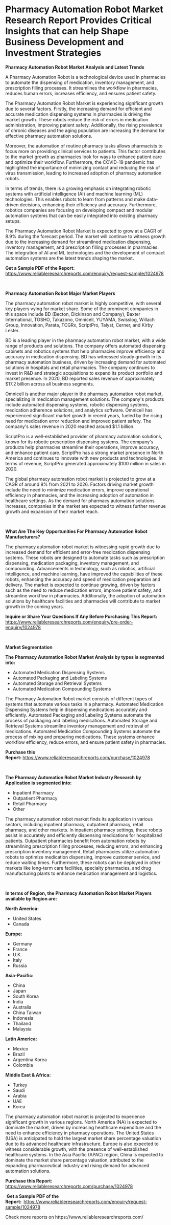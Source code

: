<p><h1>Pharmacy Automation Robot Market Research Report Provides Critical Insights that can help Shape Business Development and Investment Strategies</h1></p><p><strong>Pharmacy Automation Robot Market Analysis and Latest Trends</strong></p>
<p><p>A Pharmacy Automation Robot is a technological device used in pharmacies to automate the dispensing of medication, inventory management, and prescription filling processes. It streamlines the workflow in pharmacies, reduces human errors, increases efficiency, and ensures patient safety.</p><p>The Pharmacy Automation Robot Market is experiencing significant growth due to several factors. Firstly, the increasing demand for efficient and accurate medication dispensing systems in pharmacies is driving the market growth. These robots reduce the risk of errors in medication administration, improving patient safety. Additionally, the rising prevalence of chronic diseases and the aging population are increasing the demand for effective pharmacy automation solutions.</p><p>Moreover, the automation of routine pharmacy tasks allows pharmacists to focus more on providing clinical services to patients. This factor contributes to the market growth as pharmacies look for ways to enhance patient care and optimize their workflow. Furthermore, the COVID-19 pandemic has highlighted the importance of minimizing contact and reducing the risk of virus transmission, leading to increased adoption of pharmacy automation robots.</p><p>In terms of trends, there is a growing emphasis on integrating robotic systems with artificial intelligence (AI) and machine learning (ML) technologies. This enables robots to learn from patterns and make data-driven decisions, enhancing their efficiency and accuracy. Furthermore, robotics companies are focusing on developing compact and modular automation systems that can be easily integrated into existing pharmacy setups.</p><p>The Pharmacy Automation Robot Market is expected to grow at a CAGR of 8.9% during the forecast period. The market will continue to witness growth due to the increasing demand for streamlined medication dispensing, inventory management, and prescription filling processes in pharmacies. The integration of AI and ML technologies and the development of compact automation systems are the latest trends shaping the market.</p></p>
<p><strong>Get a Sample PDF of the Report:&nbsp;</strong> <a href="https://www.reliableresearchreports.com/enquiry/request-sample/1024978">https://www.reliableresearchreports.com/enquiry/request-sample/1024978</a></p>
<p>&nbsp;</p>
<p><strong>Pharmacy Automation Robot Major Market Players</strong></p>
<p><p>The pharmacy automation robot market is highly competitive, with several key players vying for market share. Some of the prominent companies in this space include BD (Becton, Dickinson and Company), Baxter International, TOSHO, Takazono, Omnicell, YUYAMA, Swisslog, Willach Group, Innovation, Parata, TCGRx, ScriptPro, Talyst, Cerner, and Kirby Lester. </p><p>BD is a leading player in the pharmacy automation robot market, with a wide range of products and solutions. The company offers automated dispensing cabinets and robotics systems that help pharmacies improve efficiency and accuracy in medication dispensing. BD has witnessed steady growth in its pharmacy automation business, driven by increasing demand for automated solutions in hospitals and retail pharmacies. The company continues to invest in R&D and strategic acquisitions to expand its product portfolio and market presence. In 2020, BD reported sales revenue of approximately $17.2 billion across all business segments.</p><p>Omnicell is another major player in the pharmacy automation robot market, specializing in medication management solutions. The company's products include automated dispensing systems, robotic dispensing systems, medication adherence solutions, and analytics software. Omnicell has experienced significant market growth in recent years, fueled by the rising need for medication error reduction and improved patient safety. The company's sales revenue in 2020 reached around $1.1 billion.</p><p>ScriptPro is a well-established provider of pharmacy automation solutions, known for its robotic prescription dispensing systems. The company's products help pharmacies streamline their operations, improve accuracy, and enhance patient care. ScriptPro has a strong market presence in North America and continues to innovate with new products and technologies. In terms of revenue, ScriptPro generated approximately $100 million in sales in 2020.</p><p>The global pharmacy automation robot market is projected to grow at a CAGR of around 8% from 2021 to 2026. Factors driving market growth include the need to minimize medication errors, improve operational efficiency in pharmacies, and the increasing adoption of automation in healthcare settings. As the demand for pharmacy automation solutions increases, companies in the market are expected to witness further revenue growth and expansion of their market reach.</p></p>
<p>&nbsp;</p>
<p><strong>What Are The Key Opportunities For Pharmacy Automation Robot Manufacturers?</strong></p>
<p><p>The pharmacy automation robot market is witnessing rapid growth due to increased demand for efficient and error-free medication dispensing systems. These robots are designed to automate tasks such as prescription dispensing, medication packaging, inventory management, and compounding. Advancements in technology, such as robotics, artificial intelligence, and machine learning, have improved the capabilities of these robots, enhancing the accuracy and speed of medication preparation and delivery. The market is expected to continue growing, driven by factors such as the need to reduce medication errors, improve patient safety, and streamline workflow in pharmacies. Additionally, the adoption of automation solutions by healthcare facilities and pharmacies will contribute to market growth in the coming years.</p></p>
<p><strong>Inquire or Share Your Questions If Any Before Purchasing This Report:</strong> <a href="https://www.reliableresearchreports.com/enquiry/pre-order-enquiry/1024978">https://www.reliableresearchreports.com/enquiry/pre-order-enquiry/1024978</a></p>
<p>&nbsp;</p>
<p><strong>Market Segmentation</strong></p>
<p><strong>The Pharmacy Automation Robot Market Analysis by types is segmented into:</strong></p>
<p><ul><li>Automated Medication Dispensing Systems</li><li>Automated Packaging and Labeling Systems</li><li>Automated Storage and Retrieval Systems</li><li>Automated Medication Compounding Systems</li></ul></p>
<p><p>The Pharmacy Automation Robot market consists of different types of systems that automate various tasks in a pharmacy. Automated Medication Dispensing Systems help in dispensing medications accurately and efficiently. Automated Packaging and Labeling Systems automate the process of packaging and labeling medications. Automated Storage and Retrieval Systems streamline inventory management and retrieval of medications. Automated Medication Compounding Systems automate the process of mixing and preparing medications. These systems enhance workflow efficiency, reduce errors, and ensure patient safety in pharmacies.</p></p>
<p><strong>Purchase this Report:&nbsp;</strong><a href="https://www.reliableresearchreports.com/purchase/1024978">https://www.reliableresearchreports.com/purchase/1024978</a></p>
<p>&nbsp;</p>
<p><strong>The Pharmacy Automation Robot Market Industry Research by Application is segmented into:</strong></p>
<p><ul><li>Inpatient Pharmacy</li><li>Outpatient Pharmacy</li><li>Retail Pharmacy</li><li>Other</li></ul></p>
<p><p>The pharmacy automation robot market finds its application in various sectors, including inpatient pharmacy, outpatient pharmacy, retail pharmacy, and other markets. In inpatient pharmacy settings, these robots assist in accurately and efficiently dispensing medications for hospitalized patients. Outpatient pharmacies benefit from automation robots by streamlining prescription filling processes, reducing errors, and enhancing prescription inventory management. Retail pharmacies utilize automation robots to optimize medication dispensing, improve customer service, and reduce waiting times. Furthermore, these robots can be deployed in other markets like long-term care facilities, specialty pharmacies, and drug manufacturing plants to enhance medication management and logistics.</p></p>
<p>&nbsp;</p>
<p><strong>In terms of Region, the Pharmacy Automation Robot Market Players available by Region are:</strong></p>
<p>
    <p> <strong> North America: </strong>
        <ul>
            <li>United States</li>
            <li>Canada</li>
        </ul>
        </p> 
    <p> <strong> Europe: </strong>
        <ul>
            <li>Germany</li>
            <li>France</li>
            <li>U.K.</li>
            <li>Italy</li>
            <li>Russia</li>
        </ul>
        </p> 
    <p> <strong> Asia-Pacific: </strong>
        <ul>
            <li>China</li>
            <li>Japan</li>
            <li>South Korea</li>
            <li>India</li>
            <li>Australia</li>
            <li>China Taiwan</li>
            <li>Indonesia</li>
            <li>Thailand</li>
            <li>Malaysia</li>
        </ul>
        </p> 
    <p> <strong> Latin America: </strong>
        <ul>
            <li>Mexico</li>
            <li>Brazil</li>
            <li>Argentina Korea</li>
            <li>Colombia</li>
        </ul>
        </p> 
    <p> <strong> Middle East & Africa: </strong>
        <ul>
            <li>Turkey</li>
            <li>Saudi</li>
            <li>Arabia</li>
            <li>UAE</li>
            <li>Korea</li>
        </ul>
    </p>
    </p>
<p><p>The pharmacy automation robot market is projected to experience significant growth in various regions. North America (NA) is expected to dominate the market, driven by increasing healthcare expenditure and the need to enhance efficiency in pharmacy operations. The United States (USA) is anticipated to hold the largest market share percentage valuation due to its advanced healthcare infrastructure. Europe is also expected to witness considerable growth, with the presence of well-established healthcare systems. In the Asia Pacific (APAC) region, China is expected to dominate the market share percentage valuation, attributed to the expanding pharmaceutical industry and rising demand for advanced automation solutions.</p></p>
<p><strong>Purchase this Report: </strong><a href="https://www.reliableresearchreports.com/purchase/1024978">https://www.reliableresearchreports.com/purchase/1024978</a></p>
<p>&nbsp;<strong>Get a Sample PDF of the Report:&nbsp;&nbsp;</strong><a href="https://www.reliableresearchreports.com/enquiry/request-sample/1024978">https://www.reliableresearchreports.com/enquiry/request-sample/1024978</a></p>
<p><strong></strong></p>
<p>Check more reports on https://www.reliableresearchreports.com/</p>
